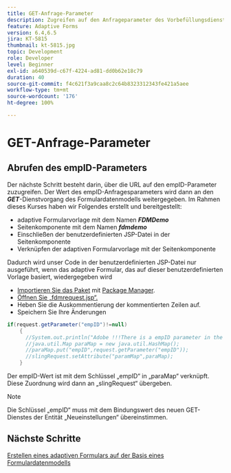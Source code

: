 ```yaml
---
title: GET-Anfrage-Parameter
description: Zugreifen auf den Anfrageparameter des Vorbefüllungsdienstes eines Formulardatenmodells
feature: Adaptive Forms
version: 6.4,6.5
jira: KT-5815
thumbnail: kt-5815.jpg
topic: Development
role: Developer
level: Beginner
exl-id: a640539d-c67f-4224-ad81-dd0b62e18c79
duration: 40
source-git-commit: f4c621f3a9caa8c2c64b8323312343fe421a5aee
workflow-type: tm+mt
source-wordcount: '176'
ht-degree: 100%

---
```


# GET-Anfrage-Parameter

## Abrufen des empID-Parameters

Der nächste Schritt besteht darin, über die URL auf den empID-Parameter zuzugreifen. Der Wert des empID-Anfragesparameters wird dann an den **_GET_**-Dienstvorgang des Formulardatenmodells weitergegeben.
Im Rahmen dieses Kurses haben wir Folgendes erstellt und bereitgestellt:

* adaptive Formularvorlage mit dem Namen **_FDMDemo_**
* Seitenkomponente mit dem Namen **_fdmdemo_**
* Einschließen der benutzerdefinierten JSP-Datei in der Seitenkomponente
* Verknüpfen der adaptiven Formularvorlage mit der Seitenkomponente

Dadurch wird unser Code in der benutzerdefinierten JSP-Datei nur ausgeführt, wenn das adaptive Formular, das auf dieser benutzerdefinierten Vorlage basiert, wiedergegeben wird

* [Importieren Sie das Paket](assets/template-page-component.zip) mit [Package Manager](http://localhost:4502/crx/packmgr/index.jsp).
* [Öffnen Sie „fdmrequest.jsp“.](http://localhost:4502/crx/de/index.jsp#/apps/fdmdemo/component/page/fdmdemo/fdmrequest.jsp)
* Heben Sie die Auskommentierung der kommentierten Zeilen auf.
* Speichern Sie Ihre Änderungen

```java
if(request.getParameter("empID")!=null)
    {
      //System.out.println("Adobe !!!There is a empID parameter in the request "+request.getParameter("empID"));
      //java.util.Map paraMap = new java.util.HashMap();
      //paraMap.put("empID",request.getParameter("empID"));
      //slingRequest.setAttribute("paramMap",paraMap);
    }
```

Der empID-Wert ist mit dem Schlüssel „empID“ in „paraMap“ verknüpft. Diese Zuordnung wird dann an „slingRequest“ übergeben.

>[!NOTE]
>
>Die Schlüssel „empID“ muss mit dem Bindungswert des neuen GET-Dienstes der Entität „Neueinstellungen“ übereinstimmen.

## Nächste Schritte

[Erstellen eines adaptiven Formulars auf der Basis eines Formulardatenmodells](./create-adaptive-form.md)
